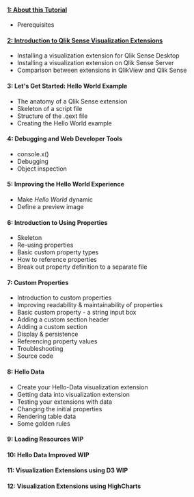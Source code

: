 #### [1: About this Tutorial](https://github.com/nagendramca2011/qliksense-visualization-extensions/blob/master/1/1.%20About%20this%20Tutorial.md)
* Prerequisites

#### [2: Introduction to Qlik Sense Visualization Extensions](https://github.com/nagendramca2011/qliksense-visualization-extensions/blob/master/1/2.%20Introduction%20to%20Qlik%20Sense%20Visualization%20Extensions.md)
* Installing a visualization extension for Qlik Sense Desktop
* Installing a visualization extension on Qlik Sense Server
* Comparison between extensions in QlikView and Qlik Sense

#### 3: Let's Get Started: Hello World Example
* The anatomy of a Qlik Sense extension
* Skeleton of a script file
* Structure of the .qext file
* Creating the Hello World example

#### 4: Debugging and Web Developer Tools
* console.x()
* Debugging
* Object inspection

#### 5: Improving the Hello World Experience
* Make _Hello World_ dynamic
* Define a preview image

#### 6: Introduction to Using Properties
* Skeleton
* Re-using properties
* Basic custom property types
* How to reference properties
* Break out property definition to a separate file

#### 7: Custom Properties
* Introduction to custom properties
* Improving readability & maintainability of properties
* Basic custom property - a string input box
* Adding a custom section header
* Adding a custom section
* Display & persistence
* Referencing property values
* Troubleshooting
* Source code

#### 8: Hello Data
* Create your Hello-Data visualization extension
* Getting data into visualization extension
* Testing your extensions with data
* Changing the initial properties
* Rendering table data
* Some golden rules

#### 9: Loading Resources WIP

#### 10: Hello Data Improved WIP

#### 11: Visualization Extensions using D3 WIP

#### 12: Visualization Extensions using HighCharts 